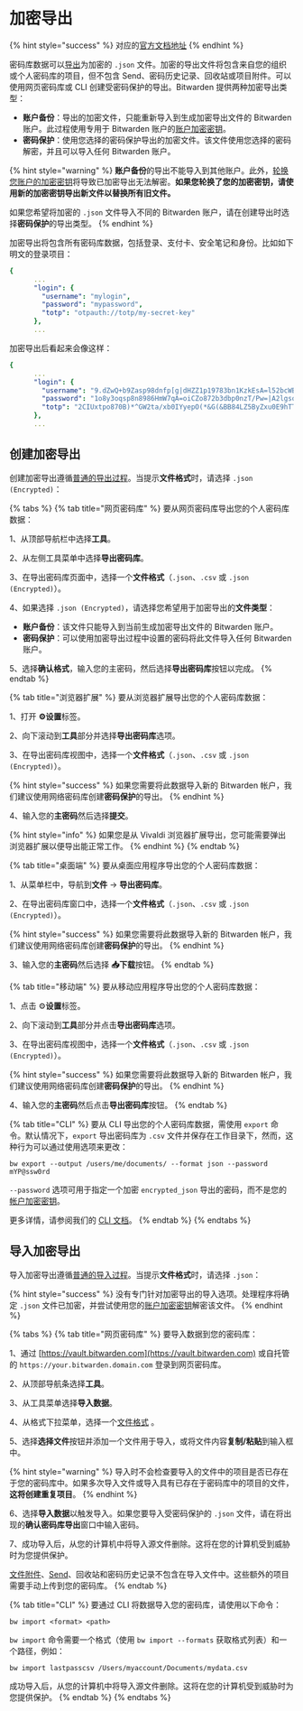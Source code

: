# 加密导出

{% hint style="success" %}
对应的[官方文档地址](https://bitwarden.com/help/article/encrypted-export/)
{% endhint %}

密码库数据可以[导出](export-vault-data.md)为加密的 `.json` 文件。加密的导出文件将包含来自您的组织或个人密码库的项目，但不包含 Send、密码历史记录、回收站或项目附件。可以使用网页密码库或 CLI 创建受密码保护的导出。Bitwarden 提供两种加密导出类型：

* **账户备份**：导出的加密文件，只能重新导入到生成加密导出文件的 Bitwarden 账户。此过程使用专用于 Bitwarden 账户的[账户加密密钥](../security/account-encryption-key.md)。
* **密码保护**：使用您选择的密码保护导出的加密文件。该文件使用您选择的密码解密，并且可以导入任何 Bitwarden 账户。

{% hint style="warning" %}
**账户备份**的导出不能导入到其他账户。此外，[轮换您账户的加密密钥](../security/account-encryption-key.md)将导致已加密导出无法解密。**如果您轮换了您的加密密钥，请使用新的加密密钥导出新文件以替换所有旧文件。**

如果您希望将加密的 `.json` 文件导入不同的 Bitwarden 账户，请在创建导出时选择**密码保护**的导出类型。
{% endhint %}

加密导出将包含所有密码库数据，包括登录、支付卡、安全笔记和身份。比如如下明文的登录项目：

```yaml
{
      ...
      "login": {
        "username": "mylogin",
        "password": "mypassword",
        "totp": "otpauth://totp/my-secret-key"
      },
      ...
```

加密导出后看起来会像这样：

```yaml
{
      ...
      "login": {
        "username": "9.dZwQ+b9Zasp98dnfp[g|dHZZ1p19783bn1KzkEsA=l52bcWB/w9unvCt2zE/kCwdpiubAOf104os}",
        "password": "1o8y3oqsp8n8986HmW7qA=oiCZo872b3dbp0nzT/Pw=|A2lgso87bfDBCys049ano278ebdmTe4:",
        "totp": "2CIUxtpo870B)*^GW2ta/xb0IYyepO(*&G(&BB84LZ5ByZxu0E9hTTs6PHg0=8q5DHEPU&bp9&*bns3EYgETXpiu9898sxO78l"
      },
      ...
```

## 创建加密导出 <a href="#create-an-encrypted-export" id="create-an-encrypted-export"></a>

创建加密导出遵循[普通的导出过程](export-vault-data.md)。当提示**文件格式**时，请选择 `.json (Encrypted)`：

{% tabs %}
{% tab title="网页密码库" %}
要从网页密码库导出您的个人密码库数据：

1、从顶部导航栏中选择**工具**。

2、从左侧工具菜单中选择**导出密码库**。

3、在导出密码库页面中，选择一个**文件格式**（`.json`、`.csv` 或 `.json (Encrypted)`）。

4、如果选择 `.json (Encrypted)`，请选择您希望用于加密导出的**文件类型**：

* **账户备份**：该文件只能导入到当前生成加密导出文件的 Bitwarden 账户。
* **密码保护**：可以使用加密导出过程中设置的密码将此文件导入任何 Bitwarden 账户。

5、选择**确认格式**，输入您的主密码，然后选择**导出密码库**按钮以完成。
{% endtab %}

{% tab title="浏览器扩展" %}
要从浏览器扩展导出您的个人密码库数据：

1、打开 **⚙️设置**标签。

2、向下滚动到**工具**部分并选择**导出密码库**选项。

3、在导出密码库视图中，选择一个**文件格式**（`.json`、`.csv` 或 `.json (Encrypted)`）。

{% hint style="success" %}
如果您需要将此数据导入新的 Bitwarden 帐户，我们建议使用网络密码库创建**密码保护**的导出。
{% endhint %}

4、输入您的**主密码**然后选择**提交**。

{% hint style="info" %}
如果您是从 Vivaldi 浏览器扩展导出，您可能需要弹出浏览器扩展以便导出能正常工作。
{% endhint %}
{% endtab %}

{% tab title="桌面端" %}
要从桌面应用程序导出您的个人密码库数据：

1、从菜单栏中，导航到**文件** → **导出密码库**。

2、在导出密码库窗口中，选择一个**文件格式**（`.json`、`.csv` 或 `.json (Encrypted)`）。

{% hint style="success" %}
如果您需要将此数据导入新的 Bitwarden 帐户，我们建议使用网络密码库创建**密码保护**的导出。
{% endhint %}

3、输入您的**主密码**然后选择 **📥下载**按钮。
{% endtab %}

{% tab title="移动端" %}
要从移动应用程序导出您的个人密码库数据：

1、点击 ⚙️**设置**标签。

2、向下滚动到**工具**部分并点击**导出密码库**选项。

3、在导出密码库视图中，选择一个**文件格式**（`.json`、`.csv` 或 `.json (Encrypted)`）。

{% hint style="success" %}
如果您需要将此数据导入新的 Bitwarden 帐户，我们建议使用网络密码库创建**密码保护**的导出。
{% endhint %}

4、输入您的**主密码**然后点击**导出密码库**按钮。
{% endtab %}

{% tab title="CLI" %}
要从 CLI 导出您的个人密码库数据，需使用 `export` 命令。默认情况下，`export` 导出密码库为 `.csv` 文件并保存在工作目录下，然而，这种行为可以通过使用选项来更改：

```shell
bw export --output /users/me/documents/ --format json --password mYP@ssw0rd
```

`--password` 选项可用于指定一个加密 `encrypted_json` 导出的密码，而不是您的[帐户加密密钥](../security/account-encryption-key.md)。

更多详情，请参阅我们的 [CLI 文档](../password-manager/developer-tools/password-manager-cli.md)。
{% endtab %}
{% endtabs %}

## 导入加密导出 <a href="#import-an-encrypted-export" id="import-an-encrypted-export"></a>

导入加密导出遵循[普通的导入过程](import-data-to-your-vault.md)。当提示**文件格式**时，请选择 `.json`：

{% hint style="success" %}
没有专门针对加密导出的导入选项。处理程序将确定 `.json` 文件已加密，并尝试使用您的[账户加密密钥](../security/account-encryption-key.md)解密该文件。
{% endhint %}

{% tabs %}
{% tab title="网页密码库" %}
要导入数据到您的密码库：

1、通过 [https://vault.bitwarden.com](https://vault.bitwarden.com) 或自托管的 `https://your.bitwarden.domain.com` 登录到网页密码库。

2、从顶部导航条选择**工具**。

3、从工具菜单选择**导入数据**。

4、从格式下拉菜单，选择一个[文件格式](import-and-export-faqs.md#q-what-file-formats-does-bitwarden-support-for-import) 。

5、选择**选择文件**按钮并添加一个文件用于导入，或将文件内容**复制/粘贴**到输入框中。

{% hint style="warning" %}
导入时不会检查要导入的文件中的项目是否已存在于您的密码库中。如果多次导入文件或导入具有已存在于密码库中的项目的文件，**这将创建重复项目**。
{% endhint %}

6、选择**导入数据**以触发导入。如果您要导入受密码保护的 `.json` 文件，请在将出现的**确认密码库导出**窗口中输入密码。

7、成功导入后，从您的计算机中将导入源文件删除。这将在您的计算机受到威胁时为您提供保护。

[文件附件](../your-vault/file-attachments.md)、[Send](../bitwarden-send/about-send.md)、回收站和密码历史记录不包含在导入文件中。这些额外的项目需要手动上传到您的密码库。
{% endtab %}

{% tab title="CLI" %}
要通过 CLI 将数据导入您的密码库，请使用以下命令：

```shell
bw import <format> <path>
```

`bw import` 命令需要一个格式（使用 `bw import --formats` 获取格式列表）和一个路径，例如：

```shell
bw import lastpasscsv /Users/myaccount/Documents/mydata.csv
```

成功导入后，从您的计算机中将导入源文件删除。这将在您的计算机受到威胁时为您提供保护。
{% endtab %}
{% endtabs %}
